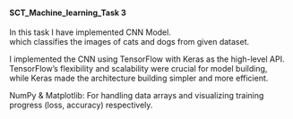 <h4>SCT_Machine_learning_Task 3</h4>
<p>In this task I have implemented CNN Model.<br>
which classifies the images of cats and dogs from given dataset.</p>
<p> I implemented the CNN using TensorFlow with Keras as the high-level API. TensorFlow’s flexibility and scalability were crucial for model building,<br> 
  while Keras made the architecture building simpler and more efficient.</p>
<p>NumPy & Matplotlib: For handling data arrays and visualizing training progress (loss, accuracy) respectively.</p>
